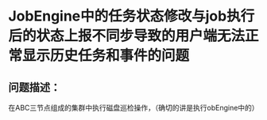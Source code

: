 # JobEngine中的任务状态修改与job执行后的状态上报不同步导致的用户端无法正常显示历史任务和事件的问题

## 问题描述：
在ABC三节点组成的集群中执行磁盘巡检操作，（确切的讲是执行obEngine中的）